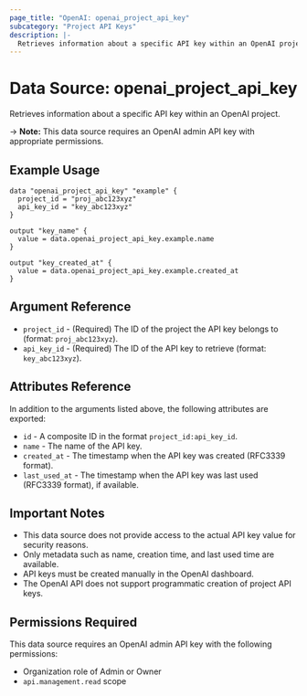 ```yaml
---
page_title: "OpenAI: openai_project_api_key"
subcategory: "Project API Keys"
description: |-
  Retrieves information about a specific API key within an OpenAI project.
---
```


# Data Source: openai_project_api_key

Retrieves information about a specific API key within an OpenAI project.

-> **Note:** This data source requires an OpenAI admin API key with appropriate permissions.

## Example Usage

```hcl
data "openai_project_api_key" "example" {
  project_id = "proj_abc123xyz"
  api_key_id = "key_abc123xyz"
}

output "key_name" {
  value = data.openai_project_api_key.example.name
}

output "key_created_at" {
  value = data.openai_project_api_key.example.created_at
}
```

## Argument Reference

* `project_id` - (Required) The ID of the project the API key belongs to (format: `proj_abc123xyz`).
* `api_key_id` - (Required) The ID of the API key to retrieve (format: `key_abc123xyz`).

## Attributes Reference

In addition to the arguments listed above, the following attributes are exported:

* `id` - A composite ID in the format `project_id:api_key_id`.
* `name` - The name of the API key.
* `created_at` - The timestamp when the API key was created (RFC3339 format).
* `last_used_at` - The timestamp when the API key was last used (RFC3339 format), if available.

## Important Notes

* This data source does not provide access to the actual API key value for security reasons.
* Only metadata such as name, creation time, and last used time are available.
* API keys must be created manually in the OpenAI dashboard.
* The OpenAI API does not support programmatic creation of project API keys.

## Permissions Required

This data source requires an OpenAI admin API key with the following permissions:

* Organization role of Admin or Owner
* `api.management.read` scope 